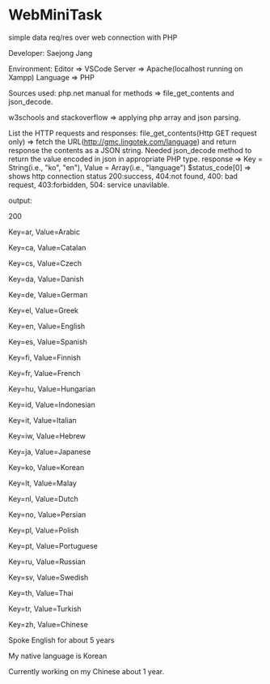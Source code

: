 # WebMiniTask
simple data req/res over web connection with PHP

 Developer: Saejong Jang
 
 Environment: 
 Editor => VSCode
 Server => Apache(localhost running on Xampp) 
 Language => PHP

 Sources used:
 php.net manual for methods => file_get_contents and json_decode.
 
 w3schools and stackoverflow => applying php array and json parsing.

 List the HTTP requests and responses:
 file_get_contents(Http GET request only) => fetch the URL(http://gmc.lingotek.com/language) and return response the contents as a JSON string.
 Needed json_decode method to return the value encoded in json in appropriate PHP type.
 response => Key = String(i.e., "ko", "en"), Value = Array(i.e., "language")
 $status_code[0] => shows http connection status 200:success, 404:not found, 400: bad request, 403:forbidden, 504: service unavilable.

output:
 
 200
 
Key=ar, Value=Arabic

Key=ca, Value=Catalan

Key=cs, Value=Czech

Key=da, Value=Danish

Key=de, Value=German

Key=el, Value=Greek

Key=en, Value=English

Key=es, Value=Spanish

Key=fi, Value=Finnish

Key=fr, Value=French

Key=hu, Value=Hungarian

Key=id, Value=Indonesian

Key=it, Value=Italian

Key=iw, Value=Hebrew

Key=ja, Value=Japanese

Key=ko, Value=Korean

Key=lt, Value=Malay

Key=nl, Value=Dutch

Key=no, Value=Persian

Key=pl, Value=Polish

Key=pt, Value=Portuguese

Key=ru, Value=Russian

Key=sv, Value=Swedish

Key=th, Value=Thai

Key=tr, Value=Turkish

Key=zh, Value=Chinese
 
 Spoke English for about 5 years
 
 My native language is Korean
 
 Currently working on my Chinese about 1 year.
 
